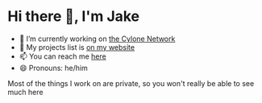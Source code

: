 # Hi there 👋, I'm Jake

- 🔭 I’m currently working on [the Cylone Network](https://cylonemc.net)
- 💬 My projects list is [on my website](https://jakemt04.xyz/projects)
- 📫 You can reach me [here](https://jakemt04.xyz/contact)
- 😄 Pronouns: he/him

Most of the things I work on are private, so you won't really be able to see much here

<!--
**JakeMT04/JakeMT04** is a ✨ _special_ ✨ repository because its `README.md` (this file) appears on your GitHub profile.

Here are some ideas to get you started:

- 🔭 I’m currently working on ...
- 🌱 I’m currently learning ...
- 👯 I’m looking to collaborate on ...
- 🤔 I’m looking for help with ...
- 💬 Ask me about ...
- 📫 How to reach me: ...
- 😄 Pronouns: ...
- ⚡ Fun fact: ...
-->
